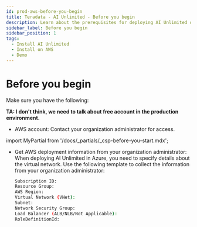 ```yaml
---
id: prod-aws-before-you-begin
title: Teradata - AI Unlimited - Before you begin
description: Learn about the prerequisites for deploying AI Unlimited on AWS in a production environment.
sidebar_label: Before you begin 
sidebar_position: 1
tags:
  - Install AI Unlimited
  - Install on AWS
  - Demo
---
```

# Before you begin

Make sure you have the following:

**TA: I don't think, we need to talk about free account in the production environment.**

- AWS account: Contact your organization administrator for access. 

import MyPartial from '/docs/_partials/_csp-before-you-start.mdx';

<MyPartial />

- Get AWS deployment information from your organization administrator: When deploying AI Unlimited in Azure, you need to specify details about the virtual network. Use the following template to collect the information from your organization administrator:

    ```bash
    Subscription ID: 
    Resource Group:
    AWS Region: 
    Virtual Network (VNet): 
    Subnet: 
    Network Security Group:
    Load Balancer (ALB/NLB/Not Applicable):
    RoleDefinitionId: 
    ```
